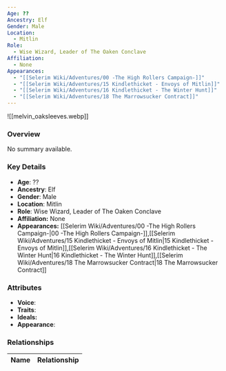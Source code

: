 ```yaml
---
Age: ??
Ancestry: Elf
Gender: Male
Location:
  - Mitlin
Role:
  - Wise Wizard, Leader of The Oaken Conclave
Affiliation:
  - None
Appearances:
  - "[[Selerim Wiki/Adventures/00 -The High Rollers Campaign-]]"
  - "[[Selerim Wiki/Adventures/15 Kindlethicket - Envoys of Mitlin]]"
  - "[[Selerim Wiki/Adventures/16 Kindlethicket - The Winter Hunt]]"
  - "[[Selerim Wiki/Adventures/18 The Marrowsucker Contract]]"
---
```


![[melvin_oaksleeves.webp]]

### Overview
No summary available.

### Key Details
- **Age**: ??
- **Ancestry**: Elf
- **Gender**: Male
- **Location**: Mitlin
- **Role**: Wise Wizard, Leader of The Oaken Conclave
- **Affiliation:** None
- **Appearances:** [[Selerim Wiki/Adventures/00 -The High Rollers Campaign-\|00 -The High Rollers Campaign-]],[[Selerim Wiki/Adventures/15 Kindlethicket - Envoys of Mitlin\|15 Kindlethicket - Envoys of Mitlin]],[[Selerim Wiki/Adventures/16 Kindlethicket - The Winter Hunt\|16 Kindlethicket - The Winter Hunt]],[[Selerim Wiki/Adventures/18 The Marrowsucker Contract\|18 The Marrowsucker Contract]]

### Attributes
- **Voice**: 
- **Traits**: 
- **Ideals:** 
- **Appearance**:

### Relationships

| Name  | Relationship |
| ----- | ------------ |
